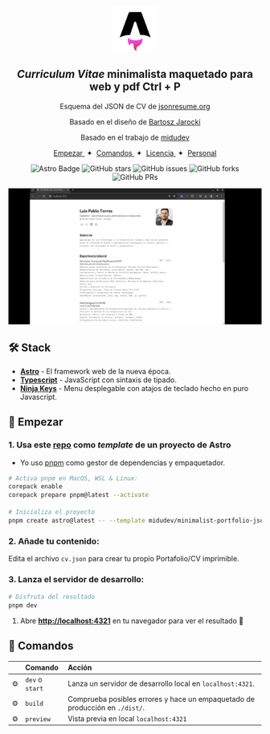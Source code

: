 <div align="center">
<img src="logo.png" height="90px" width="auto" /> 
<h2>
    <em>Curriculum Vitae</em> minimalista maquetado para web y pdf Ctrl + P
</h2>
<p>
Esquema del JSON de CV de <a href="https://jsonresume.org/schema/">jsonresume.org</a>
</p>


<p>
Basado en el diseño de <a href="https://github.com/BartoszJarocki/cv">Bartosz Jarocki</a>

</p>

<p>
Basado en el trabajo de <a href="https://github.com/midudev/minimalist-portfolio-json">midudev</a>

</p>
</div>

<div align="center">
    <a href="#🚀-empezar">
        Empezar
    </a>
    <span>&nbsp;✦&nbsp;</span>
    <a href="#🧞-comandos">
        Comandos
    </a>
    <span>&nbsp;✦&nbsp;</span>
    <a href="#🔑-licencia">
        Licencia
    </a>
    <span>&nbsp;✦&nbsp;</span>
    <a href="https://midu.dev">
        Personal
    </a>
   
</div>

<p></p>

<div align="center">

![Astro Badge](https://img.shields.io/badge/Astro-BC52EE?logo=astro&logoColor=fff&style=flat)
![GitHub stars](https://img.shields.io/github/stars/midudev/minimalist-portfolio-json)
![GitHub issues](https://img.shields.io/github/issues/midudev/minimalist-portfolio-json)
![GitHub forks](https://img.shields.io/github/forks/midudev/minimalist-portfolio-json)
![GitHub PRs](https://img.shields.io/github/issues-pr/midudev/minimalist-portfolio-json)

</div>

<img src="portada.png"></img>

## 🛠️ Stack

- [**Astro**](https://astro.build/) - El framework web de la nueva época.
- [**Typescript**](https://www.typescriptlang.org/) - JavaScript con sintaxis de tipado.
- [**Ninja Keys**](https://github.com/ssleptsov/ninja-keys) - Menu desplegable con atajos de teclado hecho en puro Javascript.


## 🚀 Empezar

### 1. Usa este [repo](https://github.com/midudev/minimalist-portfolio-json) como _template_ de un proyecto de Astro


- Yo uso [pnpm](https://pnpm.io/installation) como gestor de dependencias y empaquetador.

```bash
# Activa pnpm en MacOS, WSL & Linux:
corepack enable
corepack prepare pnpm@latest --activate

# Inicializa el proyecto
pnpm create astro@latest -- --template midudev/minimalist-portfolio-json
```

### 2. Añade tu contenido:
Edita el archivo `cv.json` para crear tu propio Portafolio/CV imprimible.
### 3. Lanza el servidor de desarrollo:

```bash
# Disfruta del resultado
pnpm dev
```


1. Abre [**http://localhost:4321**](http://localhost:4321/) en tu navegador para ver el resultado 🚀


## 🧞 Comandos

|     | Comando          | Acción                                        |
| :-- | :--------------- | :-------------------------------------------- |
| ⚙️  | `dev` o `start` | Lanza un servidor de desarrollo local en  `localhost:4321`.  |
| ⚙️  | `build`          | Comprueba posibles errores y hace un empaquetado de producción en `./dist/`.      |
| ⚙️  | `preview`        | Vista previa en local `localhost:4321` |





